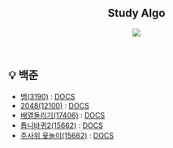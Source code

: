 <h2 align="middle">Study Algo</h2>
<p align="middle">
<p align="center">
  <img src="https://img.shields.io/badge/language-java-red.svg?style=flat-square"/>
</p>
<br>

## 💡 백준

- [뱀(3190)](src/main/java/baekjoon/page5/q3190/Question3190_V3.java) : [DOCS](https://www.acmicpc.net/problem/3190)
- [2048(12100)](src/main/java/baekjoon/page5/Question12100.java) : [DOCS](https://www.acmicpc.net/problem/12100)
- [배열돌리기(17406)](src/main/java/baekjoon/page5/Question17406.java) : [DOCS](https://www.acmicpc.net/problem/17406)
- [톱니바퀴2(15662)](src/main/java/baekjoon/page5/Question15662.java) : [DOCS](https://www.acmicpc.net/problem/15662)
- [주사위 윷놀이(15662)](src/main/java/baekjoon/page5/Question17825.java) : [DOCS](https://www.acmicpc.net/problem/17825)

